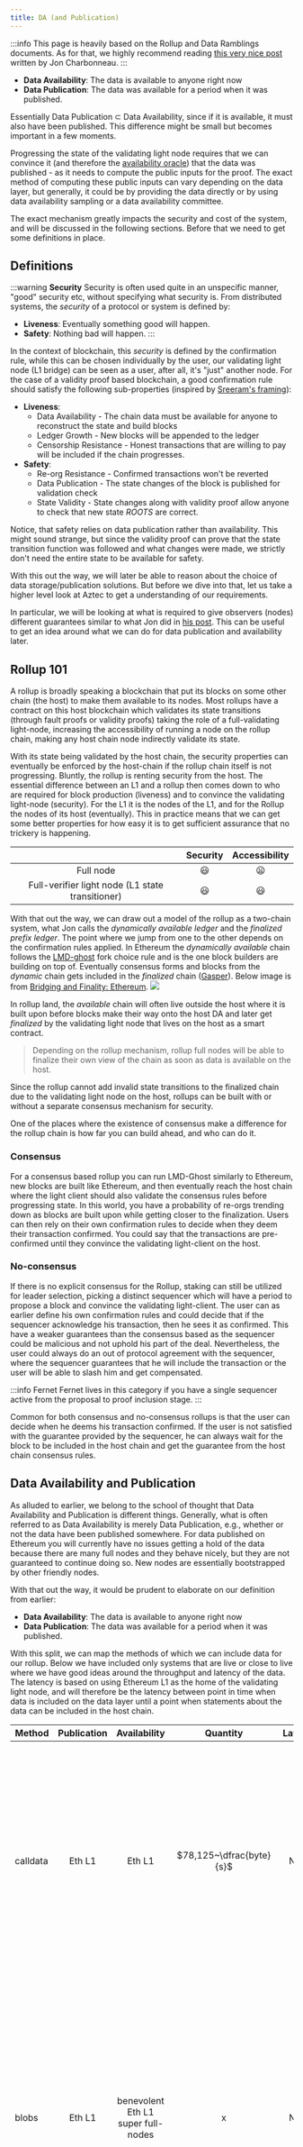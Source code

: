 ```yaml
---
title: DA (and Publication)
---
```


:::info
This page is heavily based on the Rollup and Data Ramblings documents.
As for that, we highly recommend reading [this very nice post](https://dba.xyz/do-rollups-inherit-security/) written by Jon Charbonneau.
:::

- **Data Availability**: The data is available to anyone right now
- **Data Publication**: The data was available for a period when it was published.

Essentially Data Publication $\subset$ Data Availability, since if it is available, it must also have been published.
This difference might be small but becomes important in a few moments.

Progressing the state of the validating light node requires that we can convince it (and therefore the [availability oracle](./index.md#availability-oracle)) that the data was published - as it needs to compute the public inputs for the proof.
The exact method of computing these public inputs can vary depending on the data layer, but generally, it could be by providing the data directly or by using data availability sampling or a data availability committee.

The exact mechanism greatly impacts the security and cost of the system, and will be discussed in the following sections.
Before that we need to get some definitions in place.

## Definitions

:::warning **Security**
Security is often used quite in an unspecific manner, "good" security etc, without specifying what security is.
From distributed systems, the _security_ of a protocol or system is defined by:

- **Liveness**: Eventually something good will happen.
- **Safety**: Nothing bad will happen.
:::

In the context of blockchain, this _security_ is defined by the confirmation rule, while this can be chosen individually by the user, our validating light node (L1 bridge) can be seen as a user, after all, it's "just" another node.
For the case of a validity proof based blockchain, a good confirmation rule should satisfy the following sub-properties (inspired by [Sreeram's framing](https://x.com/sreeramkannan/status/1683735050897207296)):

- **Liveness**:
  - Data Availability - The chain data must be available for anyone to reconstruct the state and build blocks
  - Ledger Growth - New blocks will be appended to the ledger
  - Censorship Resistance - Honest transactions that are willing to pay will be included if the chain progresses.
- **Safety**:
  - Re-org Resistance - Confirmed transactions won't be reverted
  - Data Publication - The state changes of the block is published for validation check
  - State Validity - State changes along with validity proof allow anyone to check that new state _ROOTS_ are correct.

Notice, that safety relies on data publication rather than availability.
This might sound strange, but since the validity proof can prove that the state transition function was followed and what changes were made, we strictly don't need the entire state to be available for safety.

With this out the way, we will later be able to reason about the choice of data storage/publication solutions.
But before we dive into that, let us take a higher level look at Aztec to get a understanding of our requirements.

In particular, we will be looking at what is required to give observers (nodes) different guarantees similar to what Jon did in [his post](https://dba.xyz/do-rollups-inherit-security/).
This can be useful to get an idea around what we can do for data publication and availability later.

## Rollup 101

<!-- Rename section to convey exactly what it's about (what are we catching up on?). -->

A rollup is broadly speaking a blockchain that put its blocks on some other chain (the host) to make them available to its nodes.
Most rollups have a contract on this host blockchain which validates its state transitions (through fault proofs or validity proofs) taking the role of a full-validating light-node, increasing the accessibility of running a node on the rollup chain, making any host chain node indirectly validate its state.

With its state being validated by the host chain, the security properties can eventually be enforced by the host-chain if the rollup chain itself is not progressing.
Bluntly, the rollup is renting security from the host.
The essential difference between an L1 and a rollup then comes down to who are required for block production (liveness) and to convince the validating light-node (security).
For the L1 it is the nodes of the L1, and for the Rollup the nodes of its host (eventually).
This in practice means that we can get some better properties for how easy it is to get sufficient assurance that no trickery is happening.

<!-- prettier-ignore -->
| |Security| Accessibility|
:-----------: | :-----------: | :-----------: |
Full node| 😃 | 😦 |
Full-verifier light node (L1 state transitioner)| 😃 | 😃 |

With that out the way, we can draw out a model of the rollup as a two-chain system, what Jon calls the _dynamically available ledger_ and the _finalized prefix ledger_.
The point where we jump from one to the other depends on the confirmation rules applied.
In Ethereum the _dynamically available_ chain follows the [LMD-ghost](https://eth2book.info/capella/part2/consensus/lmd_ghost/) fork choice rule and is the one block builders are building on top of.
Eventually consensus forms and blocks from the _dynamic_ chain gets included in the _finalized_ chain ([Gasper](https://eth2book.info/capella/part2/consensus/casper_ffg/)).
Below image is from [Bridging and Finality: Ethereum](https://jumpcrypto.com/writing/bridging-and-finality-ethereum/).
![](https://jumpcrypto-com.ghost.io/content/images/2023/03/ZK-Bridging-4--1-.png)

In rollup land, the _available_ chain will often live outside the host where it is built upon before blocks make their way onto the host DA and later get _finalized_ by the validating light node that lives on the host as a smart contract.

> Depending on the rollup mechanism, rollup full nodes will be able to finalize their own view of the chain as soon as data is available on the host.

Since the rollup cannot add invalid state transitions to the finalized chain due to the validating light node on the host, rollups can be built with or without a separate consensus mechanism for security.

One of the places where the existence of consensus make a difference for the rollup chain is how far you can build ahead, and who can do it.

### Consensus

For a consensus based rollup you can run LMD-Ghost similarly to Ethereum, new blocks are built like Ethereum, and then eventually reach the host chain where the light client should also validate the consensus rules before progressing state.
In this world, you have a probability of re-orgs trending down as blocks are built upon while getting closer to the finalization.
Users can then rely on their own confirmation rules to decide when they deem their transaction confirmed.
You could say that the transactions are pre-confirmed until they convince the validating light-client on the host.

### No-consensus

If there is no explicit consensus for the Rollup, staking can still be utilized for leader selection, picking a distinct sequencer which will have a period to propose a block and convince the validating light-client.
The user can as earlier define his own confirmation rules and could decide that if the sequencer acknowledge his transaction, then he sees it as confirmed.
This have a weaker guarantees than the consensus based as the sequencer could be malicious and not uphold his part of the deal.
Nevertheless, the user could always do an out of protocol agreement with the sequencer, where the sequencer guarantees that he will include the transaction or the user will be able to slash him and get compensated.

:::info Fernet
Fernet lives in this category if you have a single sequencer active from the proposal to proof inclusion stage.
:::

Common for both consensus and no-consensus rollups is that the user can decide when he deems his transaction confirmed.
If the user is not satisfied with the guarantee provided by the sequencer, he can always wait for the block to be included in the host chain and get the guarantee from the host chain consensus rules.

## Data Availability and Publication

As alluded to earlier, we belong to the school of thought that Data Availability and Publication is different things.
Generally, what is often referred to as Data Availability is merely Data Publication, e.g., whether or not the data have been published somewhere.
For data published on Ethereum you will currently have no issues getting a hold of the data because there are many full nodes and they behave nicely, but they are not guaranteed to continue doing so.
New nodes are essentially bootstrapped by other friendly nodes.

With that out the way, it would be prudent to elaborate on our definition from earlier:

- **Data Availability**: The data is available to anyone right now
- **Data Publication**: The data was available for a period when it was published.

With this split, we can map the methods of which we can include data for our rollup.
Below we have included only systems that are live or close to live where we have good ideas around the throughput and latency of the data.
The latency is based on using Ethereum L1 as the home of the validating light node, and will therefore be the latency between point in time when data is included on the data layer until a point when statements about the data can be included in the host chain.

<!-- prettier-ignore -->
|Method | Publication | Availability | Quantity | Latency | Description |
| ------- | :----------: | :----------: | :----------: | :-------: | :-------: |
|calldata| Eth L1 | Eth L1 | $78,125~\dfrac{byte}{s}$ | None | Part of the transaction payload required to execute history, if you can sync an Ethereum node from zero, this is available. Essentially, if Ethereum lives this is available. Have to compete against everything on Ethereum for blockspace. |
|blobs| Eth L1 | benevolent Eth L1 super full-nodes | x | None | New blob data, will be published but only commitments available from the execution environment. Content can be discarded later and don't have to be stored forever. Practically a "committee" of whoever wants can keep it, and you rely on someone from this set providing the data to you. |
^^|  | | $31,744 \dfrac{byte}{s}$ | None |  target of `3` blobs of size `4096` fields (`380,928` bytes per block) |
^^|  | | $677,205 \dfrac{byte}{s}$ | None | target of `64` blobs of size `4096` fields (`8,126,464` bytes per block) |
|Celestia| Celestia + Blobstream bridge | Celestia Full Storage Nodes | $161,319~\dfrac{byte}{s}$ | ~100 mins  | 2MB blocks. Can be used in proof after relay happens, with latency improvements expected.|

### Data Layer outside host

When using a data layer that is not the host chain, cost (and safety guarantees) are reduced, and we rely on some "bridge" to tell the host chain about the data.
This must happen before our validating light node can progress the block.
Therefore the block must be published, and the host must know about it before the host can use it as input to block validation.

This influences how blocks can practically be built, since short "cycles" of publishing and then including blocks might not be possible for bridges with significant delay.
This means that a suitable data layer has both sufficient data throughput but also low (enough) latency at the bridge level.

Briefly the concerns we must have for any supported data layer that is outside the host chain is:

- What are the security assumptions of the data layer itself
- What are the security assumptions of the bridge
- What is the expected data throughput (kb/s)
- What is the expected delay (mins) of the bridge

#### Celestia

Celestia mainnet is starting with a limit of 2 mb/block with 12 second blocks supporting ~166 KB/s.
:::note
They are working on increasing this to 8 mb/block.
:::

As Celestia has just recently launched, it is unclear how much competition there will be for the data throughput, and thereby how much we could expect to get a hold of.
Since the security assumptions differ greatly from the host chain (Ethereum) few L2s have been built on top of it yet, and the demand is to be gauged in the future.

Beyond the pure data throughput, we also need Ethereum L1 to know that the data was made available on Celestia.
This will require the [blobstream](https://blog.celestia.org/introducing-blobstream/) (formerly the quantum gravity bridge) to relay data roots that the rollup contract can process.
This is currently done approximately every 100 minutes.
Note however, that a separate blobstream is being build by Succinct labs (live on goerli) which should make relays cheaper and more frequent.

Neat structure of what the availability oracles will look like created by the Celestia team:
![image.png](https://lh7-us.googleusercontent.com/EB8CtN-MvqApiPSeulWS3zmix6VZP1EEjilx7cRPxaWzAp1QYQI0tclzn7SyfGwxe-VTuf68DYs83Rl9hVCiUzHYZuOvEpNmvoHEFfBu6_vVRIU45wmA4ZqWIp3gBXgiv32YIKiu1ZAYK04zri9M2CE)

#### Espresso

Espresso is not yet live, so the following section is very much in the air, it might be that the practical numbers will change when it is live.

> Our knowledge of hotshot is limited here - keeping commentary limited until more educated in this matter.

From their [benchmarks](https://docs.espressosys.com/sequencer/releases/doppio-testnet-release/benchmarks), it seems like the system can support 25-30MB/s of throughput by using small committees of 10 nodes.
The throughput further is impacted by the size of the node-set from where the committee is picked.

While the committee is small, it seems like they can ensure honesty through the other nodes.
But the nodes active here might need a lot of bandwidth to handle both DA Proposals and VID chunks.

It is not fully clear how often blocks would be relayed to the hotshot contract for consumption by our rollup, but the team says it should be frequent.
Cost is estimated to be ~400K gas.

## Aztec-specific Data

As part of figuring out the data throughput requirements, we need to know what data we need to publish.
In Aztec we have a bunch of data with varying importance; some being important to **everyone** and some being important to **someone**.

The things that are important to **everyone** are the things that we have directly in state, meaning the:

- leaves of the note hash tree
- nullifiers
- public state leafs
- contracts
- L1 -> L2
- L2 -> L1

Some of these can be moved around between layers, and others are hard-linked to live on the host.
For one, moving the cross-chain message L1 -> L2 and L2 -> L1 anywhere else than the host is fighting an up-hill battle.
Also, beware that the state for L2 -> L1 messages is split between the data layers, as the messages don't strictly need to be available from the L2 itself, but must be for consumption on L1.

We need to know what these things are to be able to progress the state.
Without having the state, we don't know how the output of a state transition should look and cannot prove it.

Beyond the above data that is important to everyone, we also have data that is important to _someone_.
These are encrypted and unencrypted logs.
Knowing the historic logs is not required to progress the chain, but they are important for the users to ensure that they learn about their notes etc.

A few transaction examples based on our E2E tests have the following data footprints.
We will need a few more bytes to specify the sizes of these lists but it will land us in the right ball park.

> These were made back in August 2023 and are a bit outdated.
> They should be updated to also include more complex transactions.

```
Tx ((Everyone, Someone) bytes).
Tx ((192, 1005) bytes): comms=4, nulls=2, pubs=0, l2_to_l1=0, e_logs=988, u_logs=17
Tx ((672, 3980) bytes): comms=16, nulls=5, pubs=0, l2_to_l1=0, e_logs=3932, u_logs=48
Tx ((480, 3980) bytes): comms=13, nulls=2, pubs=0, l2_to_l1=0, e_logs=3932, u_logs=48
Tx ((640, 528) bytes): comms=4, nulls=16, pubs=0, l2_to_l1=0, e_logs=508, u_logs=20
Tx ((64, 268) bytes): comms=1, nulls=1, pubs=0, l2_to_l1=0, e_logs=256, u_logs=12
Tx ((128, 512) bytes): comms=2, nulls=2, pubs=0, l2_to_l1=0, e_logs=500, u_logs=12
Tx ((96, 36) bytes): comms=0, nulls=1, pubs=1, l2_to_l1=0, e_logs=8, u_logs=28
Tx ((128, 20) bytes): comms=0, nulls=2, pubs=1, l2_to_l1=0, e_logs=8, u_logs=12
Tx ((128, 20) bytes): comms=1, nulls=1, pubs=1, l2_to_l1=0, e_logs=8, u_logs=12
Tx ((96, 268) bytes): comms=1, nulls=2, pubs=0, l2_to_l1=0, e_logs=256, u_logs=12
Tx ((224, 28) bytes): comms=1, nulls=2, pubs=2, l2_to_l1=0, e_logs=12, u_logs=16
Tx ((480, 288) bytes): comms=1, nulls=2, pubs=6, l2_to_l1=0, e_logs=260, u_logs=28
Tx ((544, 32) bytes): comms=0, nulls=1, pubs=8, l2_to_l1=0, e_logs=8, u_logs=24
Tx ((480, 40) bytes): comms=0, nulls=1, pubs=7, l2_to_l1=0, e_logs=12, u_logs=28

Average bytes, (rounded up):
Everyone: 311 bytes
Someone: 787 bytes
Total: 1098 bytes
```

For a more liberal estimation, lets suppose we emit 4 nullifiers, 4 new note hashes, and 4 public data writes instead per transaction.

```python
Tx ((512, 1036) bytes): comms=4, nulls=4, pubs=4, l2_to_l1=0, e_logs=988, u_logs=48
```

Assuming that this is a decent guess, and we can estimate the data requirements at different transaction throughput.

### Throughput Requirements

Using the values from just above for transaction data requirements, we can get a ball park estimate of what we can expect to require at different throughput levels.

<!-- prettier-ignore -->
|Throughput | Everyone | Someone | Total | 
|:-----:|:-----:|:-----:|:-----:|
| 1 TPS | $512 \dfrac{byte}{s}$ | $1036 \dfrac{byte}{s}$ | $1548 \dfrac{byte}{s}$ |
| 10 TPS | $5120 \dfrac{byte}{s}$ | $10360 \dfrac{byte}{s}$ | $15480 \dfrac{byte}{s}$ |
| 50 TPS | $25600 \dfrac{byte}{s}$ | $51800 \dfrac{byte}{s}$ | $77400 \dfrac{byte}{s}$ |
| 100 TPS | $51200 \dfrac{byte}{s}$ | $103600 \dfrac{byte}{s}$ | $154800 \dfrac{byte}{s}$ |

Assuming that we are getting $\frac{1}{9}$ of the blob-space or $\frac{1}{20}$ of the calldata and amortize to the Aztec available space.

For every throughput column, we insert 3 marks, for everyone, someone and the total;
✅✅✅ meaning that the throughput can be supported when publishing data for everyone, someone and the total.
💀💀💀 meaning that none of it can be supported.

<!-- prettier-ignore -->
|Space| Aztec Available | 1 TPS | 10 TPS | 50 TPS | 100 Tps |
|:---:|:---:|:---:|:---:|:---:|:---:|
|Calldata| $3,906 \frac{byte}{s}$ | ✅✅✅ |💀💀💀  | 💀💀💀 | 💀💀💀
|Eip-4844 | $3,527 \dfrac{byte}{s}$ | ✅✅✅ | 💀💀💀 | 💀💀💀 | 💀💀💀
|64 blob danksharding | $75,245 \dfrac{byte}{s}$ | ✅✅✅ | ✅✅✅ | ✅✅✅ | ✅✅💀
|Celestia (2mb/12s blocks)| $17,924 \dfrac{byte}{s}$ | ✅✅✅ | ✅✅✅ | 💀💀💀 | 💀💀💀
|Celestia (8mb/13s blocks)| $68,376 \dfrac{byte}{s}$ | ✅✅✅ | ✅✅✅ | ✅✅💀 | ✅💀💀
|Espresso| Unclear but at least 1 mb per second | ✅✅✅ | ✅✅✅ |  ✅✅✅| ✅✅✅

> **Disclaimer**: Remember that these fractions for available space are pulled out of thin air.

With these numbers at hand, we can get an estimate of our throughput in transactions based on our storage medium.

## One or multiple data layers?

From the above estimations, it is unlikely that our data requirements can be met by using only data from the host chain.
It is therefore to be considered whether data can be split across more than one data layer.

The main concerns when investigating if multiple layers should be supported simultaneously are:

- **Composability**: Applications should be able to integrate with one another seamlessly and synchronously. If this is not supported, they might as well be entirely separate deployments.
- **Ossification**: By ossification we mean changing the assumptions of the deployments, for example, if an application was deployed at a specific data layer, changing the layer underneath it would change the security assumptions. This is addressed through the [Upgrade mechanism](../decentralization/governance.md).
- **Security**: Applications that depend on multiple different data layers might rely on all its layers to work to progress its state. Mainly the different parts of the application might end up with different confirmation rules (as mentioned earlier) degrading it to the least secure possibly breaking the liveness of the application if one of the layers is not progressing.

The security aspect in particular can become a problem if users deploy accounts to a bad data layer for cost savings, and then cannot access their funds (or other assets) because that data layer is not available.
This can be a problem, even though all the assets of the user lives on a still functional data layer.

Since the individual user burden is high with multi-layer approach, we discard it as a viable option, as the probability of user failure is too high.

Instead, the likely design, will be that an instance has a specific data layer, and that "upgrading" to a new instance allows for a new data layer by deploying an entire instance.
This ensures that composability is ensured as everything lives on the same data layer.
Ossification is possible hence the [upgrade mechanism](../decentralization/governance.md) doesn't "destroy" the old instance.
This means that applications can be built to reject upgrades if they believe the new data layer is not secure enough and simple continue using the old.

## Privacy is Data Hungry - What choices do we really have?

With the target of 10 transactions per second at launch, in which the transactions are likely to be more complex than the simple ones estimated here, some of the options simply cannot satisfy our requirements.

For one, EIP-4844 is out of the picture, as it cannot support the data requirements for 10 TPS, neither for everyone or someone data.

At Danksharding with 64 blobs, we could theoretically support 50 tps, but will not be able to address both the data for everyone and someone.
Additionally this is likely years in the making, and might not be something we can meaningfully count on to address our data needs.

With the current target, data cannot fit on the host, and we must work to integrate with external data layers.
Of these, Celestia has the current best "out-the-box" solution, but Eigen-da and other alternatives are expected to come online in the future.

## References

- https://dba.xyz/do-rollups-inherit-security/
- https://ethereum.org/en/roadmap/danksharding/
- https://eips.ethereum.org/EIPS/eip-4844
- https://github.com/ethereum/consensus-specs/blob/dev/specs/deneb/polynomial-commitments.md
- https://eth2book.info/capella/part2/consensus/lmd_ghost/
- https://eth2book.info/capella/part2/consensus/casper_ffg/
- https://notes.ethereum.org/cG-j3r7kRD6ChQyxjUdKkw
- https://forum.celestia.org/t/security-levels-for-data-availability-for-light-nodes/919
- https://ethresear.ch/t/peerdas-a-simpler-das-approach-using-battle-tested-p2p-components/16541
- https://jumpcrypto.com/writing/bridging-and-finality-ethereum/
- https://x.com/sreeramkannan/status/1683735050897207296
- https://blog.celestia.org/introducing-blobstream/
